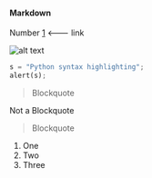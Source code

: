 #### Markdown

Number [1] <--- link

![alt text](http://youngsolutions.net/wp-content/uploads/2015/11/logo.png)

```python
s = "Python syntax highlighting";
alert(s);
```

>Blockquote

Not a Blockquote

>Blockquote

1. One
1. Two
1. Three

[1]: https://github.com/cpelchat/Markdown/blob/master/Number%201.md
